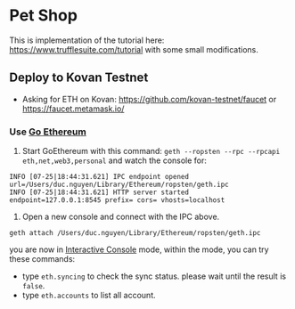 # Pet Shop

This is implementation of the tutorial here: https://www.trufflesuite.com/tutorial with some small modifications.


## Deploy to Kovan Testnet

- Asking for ETH on Kovan: https://github.com/kovan-testnet/faucet  or https://faucet.metamask.io/

### Use [Go Ethereum](https://geth.ethereum.org/)

1. Start GoEthereum with this command: `geth --ropsten --rpc --rpcapi eth,net,web3,personal`
and watch the console for:
```
INFO [07-25|18:44:31.621] IPC endpoint opened                      url=/Users/duc.nguyen/Library/Ethereum/ropsten/geth.ipc
INFO [07-25|18:44:31.621] HTTP server started                      endpoint=127.0.0.1:8545 prefix= cors= vhosts=localhost
```
1. Open a new console and connect with the IPC above.

`geth attach /Users/duc.nguyen/Library/Ethereum/ropsten/geth.ipc`

you are now in [Interactive Console](https://geth.ethereum.org/docs/interface/javascript-console) mode, within the mode, you can try these commands:

- type `eth.syncing` to check the sync status. please wait until the result is `false`.
- type `eth.accounts` to list all account.



